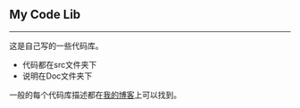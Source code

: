 ## My Code Lib ##

---

这是自己写的一些代码库。

- 代码都在src文件夹下
- 说明在Doc文件夹下

一般的每个代码库描述都在[我的博客](http://blog.csdn.net/ygrx)上可以找到。

